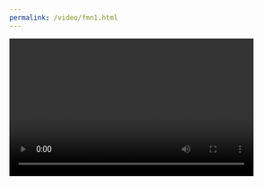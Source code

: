 ```yaml
---
permalink: /video/fmn1.html
---
```




<video width="435" height="245" controls>
  <source src="https://down.wss1.cn/jskfvgs/4/kl/4kl4jskfvgs?cdn_sign=1611755486-37-0-7bf288eabccfdff3a9ba791687442542&q-url-param-list=response-content-disposition%3Bresponse-content-type&response-content-type=video%2Fmp4" type="video/mp4">
</video>
